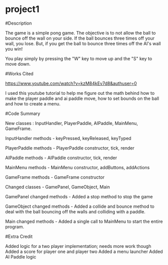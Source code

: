 # project1

#Description

The game is a simple pong game. The objective is to not allow the ball to bounce off the wall on your side. If the ball bounces three times off your wall, you lose. But, if you get the ball to bounce three times off the AI's wall you win!

You play simply by pressing the "W" key to move up and the "S" key to move down.

#Works Cited

https://www.youtube.com/watch?v=kzM84kEv7d8&authuser=0

I used this youtube tutorial to help me figure out the math behind how to make the player paddle and ai paddle move, 
how to set bounds on the ball and how to create a menu. 

#Code Summary

New classes : InputHandler, PlayerPaddle, AIPaddle, MainMenu, GameFrame.

InputHandler methods - keyPressed, keyReleased, keyTyped

PlayerPaddle methods - PlayerPaddle constructor, tick, render

AIPaddle methods - AIPaddle constructor, tick, render

MainMenu methods - MainMenu constructor, addButtons, addActions

GameFrame methods - GameFrame constructor

Changed classes - GamePanel, GameObject, Main

GamePanel changed methods - Added a stop method to stop the game

GameObject changed methods - Added a collide and bounce method to deal with the ball bouncing off the walls and colliding                                 with a paddle.

Main changed methods - Added a single call to MainMenu to start the entire program.

#Extra Credit

Added logic for a two player implementation; needs more work though
Added a score for player one and player two
Added a menu launcher
Added AI Paddle logic
